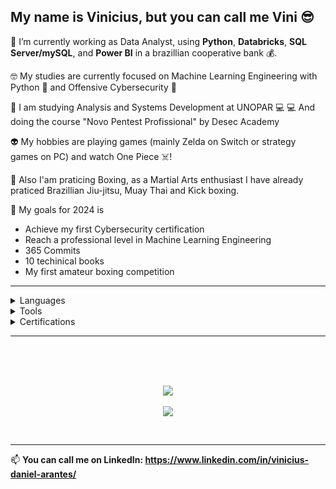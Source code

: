 ## My name is Vinicius, but you can call me Vini 😎

🐍 I’m currently working as Data Analyst, using **Python**, **Databricks**, **SQL Server/mySQL**, and **Power BI**  in a brazillian cooperative bank 💰.

🤓 My studies are currently focused on Machine Learning Engineering with Python 🤖 and Offensive Cybersecurity 👾

📖 I am studying Analysis and Systems Development at UNOPAR 💻
💻 And doing the course "Novo Pentest Profissional" by Desec Academy

👽 My hobbies are playing games (mainly Zelda on Switch or strategy games on PC) and watch One Piece ☠️!

🥊 Also I'am praticing Boxing, as a Martial Arts enthusiast I have already praticed Brazillian Jiu-jitsu, Muay Thai and Kick boxing.

🚀 My goals for 2024 is
  - Achieve my first Cybersecurity certification
  - Reach a professional level in Machine Learning Engineering
  - 365 Commits
  - 10 techinical books
  - My first amateur boxing competition

---

<details>
  <summary>Languages</summary>
  - Python <br />
  - SQL <br />
  - DAX/M <br />
  - HCL <br />
  - C/C++ <br />
  - Rust <br />
  - Dart/Flutter <br />
  - JavaScript/TypeScript <br />
  - HTML/CSS <br />
</details>

<details>
  <summary>Tools</summary>
  - Databricks <br />
  - Apache Airflow <br />
  - Spark <br />
  - Docker <br />
  - Airbyte <br />
  - SIEM tools <br />
  - Metasploit <br />
  - IDS tools <br />
  - Metabase <br />
  - Power BI <br />
  - AWS <br />
  - Azure <br />
</details>

<details>
  <summary>Certifications</summary>
  - Astronomer Apache Airflow Fundamentals <br />
  - ANBIMA CPA-10 <br />
  - Databricks Lakehouse Fundamentals <br />
</details>


---

<br />
<p align="center">
  </a>
  <br />
  <br />
  <a href="https://github.com/anuraghazra/github-readme-stats">
    <img
      align="center"
      src="https://github-readme-stats.vercel.app/api/top-langs/?username=ArantesVini&layout=donut&size_weight=0.1&count_weight=0.5&theme=dracula&hide=Dockerfile"
    />
  </a>
  <br />
  <br />
  <a href="https://github.com/anuraghazra/github-readme-stats">
    <img
      align="center"
      src="https://github-readme-stats.vercel.app/api?username=ArantesVini&show_icons=true&theme=dracula&rank_icon=github"
    />
  </a>
  <br />
</p>
<br />

---

📫 <b>You can call me on **LinkedIn**: <b/> https://www.linkedin.com/in/vinicius-daniel-arantes/
